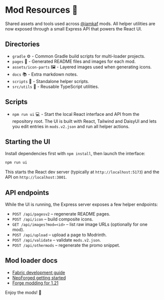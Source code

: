 # Mod Resources 💾

Shared assets and tools used across [@iamkaf](https://modrinth.com/user/iamkaf) mods.
All helper utilities are now exposed through a small Express API that powers the React UI.

## Directories

- `gradle` ⚙️  - Common Gradle build scripts for multi-loader projects.
- `pages` 📄 - Generated README files and images for each mod.
- `assets/icon-parts` 🖼️ - Layered images used when generating icons.
- `docs` 📚 - Extra markdown notes.
- `scripts` 📜 - Standalone helper scripts.
- `src/utils` 🧩 - Reusable TypeScript utilities.

## Scripts

 - `npm run ui` 💻 - Start the local React interface and API from the repository root. The UI is built
  with React, Tailwind and DaisyUI and lets you edit entries in `mods.v2.json` and run all helper actions.

## Starting the UI

Install dependencies first with `npm install`, then launch the interface:

```bash
npm run ui
```

This starts the React dev server (typically at `http://localhost:5173`) and the
API on `http://localhost:3001`.

## API endpoints

While the UI is running, the Express server exposes a few helper endpoints:

- `POST /api/pagesv2` – regenerate README pages.
- `POST /api/icon` – build composite icons.
- `GET /api/images?mod=<id>` – list raw image URLs (optionally for one mod).
- `POST /api/upload` – upload a page to Modrinth.
- `POST /api/validate` – validate `mods.v2.json`.
- `POST /api/othermods` – regenerate the promo snippet.


## Mod loader docs

- [Fabric development guide](https://docs.fabricmc.net/develop/)
- [NeoForged getting started](https://docs.neoforged.net/docs/gettingstarted/)
- [Forge modding for 1.21](https://docs.minecraftforge.net/en/1.21.x/)

Enjoy the mods! 🚀
